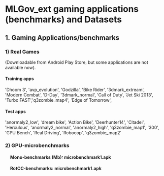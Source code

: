 # MLGov_ext gaming applications (benchmarks) and Datasets

## 1. Gaming Applications/benchmarks

### 1) Real Games 
(Downloadable from Android Play Store, but some applications are not available now). 
####  Training apps  
 'Dhoom 3', 'avp_evolution', 'Godzilla', 'Bike Rider', '3dmark_extream', 'Modern Combat', 'D-Day', '3dmark_normal', 
 'Call of Duty', 'Jet Ski 2013', 'Turbo FAST','q3zombie_map4', 'Edge of Tomorrow',  
               
####  Test apps  
'anormaly2_low', 'dream bike', 'Action Bike', 'Deerhunter14', 'Citadel', 'Herculous', 'anormaly2_normal', 'anormaly2_high', 
'q3zombie_map1', '300', 'GPU Bench', 'Real Driving', 'Robocop',  'q3zombie_map2'

### 2) GPU-microbenchmarks 
####  &nbsp;&nbsp;&nbsp;&nbsp; Mono-benchmarks (Mb): microbenchmark1.apk
####  &nbsp;&nbsp;&nbsp;&nbsp; RotCC-benchmarks: microbenchmark1.apk
